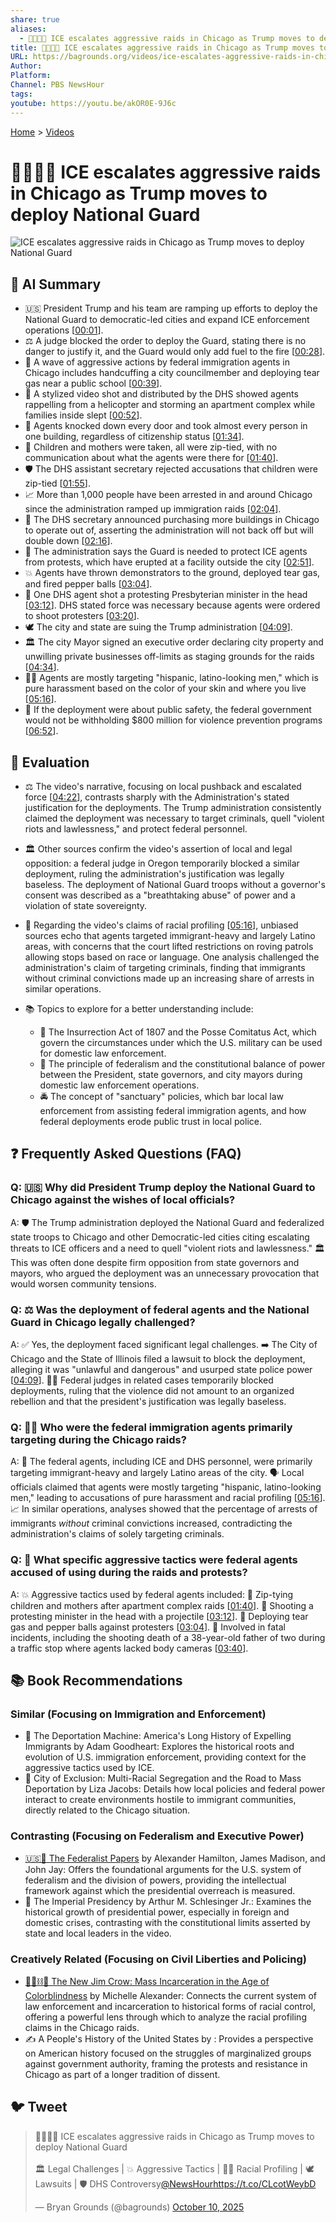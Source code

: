 ```yaml
---
share: true
aliases:
  - 👮🚨🇺🇸 ICE escalates aggressive raids in Chicago as Trump moves to deploy National Guard
title: 👮🚨🇺🇸 ICE escalates aggressive raids in Chicago as Trump moves to deploy National Guard
URL: https://bagrounds.org/videos/ice-escalates-aggressive-raids-in-chicago-as-trump-moves-to-deploy-national-guard
Author:
Platform:
Channel: PBS NewsHour
tags:
youtube: https://youtu.be/akOR0E-9J6c
---
```

[Home](../index.md) > [Videos](./index.md)  
# 👮🚨🇺🇸 ICE escalates aggressive raids in Chicago as Trump moves to deploy National Guard  
![ICE escalates aggressive raids in Chicago as Trump moves to deploy National Guard](https://youtu.be/akOR0E-9J6c)  
  
## 🤖 AI Summary  
* 🇺🇸 President Trump and his team are ramping up efforts to deploy the National Guard to democratic-led cities and expand ICE enforcement operations \[[00:01](http://www.youtube.com/watch?v=akOR0E-9J6c&t=1)].  
* ⚖️ A judge blocked the order to deploy the Guard, stating there is no danger to justify it, and the Guard would only add fuel to the fire \[[00:28](http://www.youtube.com/watch?v=akOR0E-9J6c&t=28)].  
* 🚨 A wave of aggressive actions by federal immigration agents in Chicago includes handcuffing a city councilmember and deploying tear gas near a public school \[[00:39](http://www.youtube.com/watch?v=akOR0E-9J6c&t=39)].  
* 🚁 A stylized video shot and distributed by the DHS showed agents rappelling from a helicopter and storming an apartment complex while families inside slept \[[00:52](http://www.youtube.com/watch?v=akOR0E-9J6c&t=52)].  
* 🚪 Agents knocked down every door and took almost every person in one building, regardless of citizenship status \[[01:34](http://www.youtube.com/watch?v=akOR0E-9J6c&t=94)].  
* 🔗 Children and mothers were taken, all were zip-tied, with no communication about what the agents were there for \[[01:40](http://www.youtube.com/watch?v=akOR0E-9J6c&t=100)].  
* 🛡️ The DHS assistant secretary rejected accusations that children were zip-tied \[[01:55](http://www.youtube.com/watch?v=akOR0E-9J6c&t=115)].  
* 📈 More than 1,000 people have been arrested in and around Chicago since the administration ramped up immigration raids \[[02:04](http://www.youtube.com/watch?v=akOR0E-9J6c&t=124)].  
* 🏢 The DHS secretary announced purchasing more buildings in Chicago to operate out of, asserting the administration will not back off but will double down \[[02:16](http://www.youtube.com/watch?v=akOR0E-9J6c&t=136)].  
* 🛑 The administration says the Guard is needed to protect ICE agents from protests, which have erupted at a facility outside the city \[[02:51](http://www.youtube.com/watch?v=akOR0E-9J6c&t=171)].  
* 💥 Agents have thrown demonstrators to the ground, deployed tear gas, and fired pepper balls \[[03:04](http://www.youtube.com/watch?v=akOR0E-9J6c&t=184)].  
* 🤕 One DHS agent shot a protesting Presbyterian minister in the head \[[03:12](http://www.youtube.com/watch?v=akOR0E-9J6c&t=192)]. DHS stated force was necessary because agents were ordered to shoot protesters \[[03:20](http://www.youtube.com/watch?v=akOR0E-9J6c&t=200)].  
* 🕊️ The city and state are suing the Trump administration \[[04:09](http://www.youtube.com/watch?v=akOR0E-9J6c&t=249)].  
* 🏛️ The city Mayor signed an executive order declaring city property and unwilling private businesses off-limits as staging grounds for the raids \[[04:34](http://www.youtube.com/watch?v=akOR0E-9J6c&t=274)].  
* 🧑🏽 Agents are mostly targeting "hispanic, latino-looking men," which is pure harassment based on the color of your skin and where you live \[[05:16](http://www.youtube.com/watch?v=akOR0E-9J6c&t=316)].  
* 🛑 If the deployment were about public safety, the federal government would not be withholding $800 million for violence prevention programs \[[06:52](http://www.youtube.com/watch?v=akOR0E-9J6c&t=412)].  
  
## 🤔 Evaluation  
* ⚖️ The video's narrative, focusing on local pushback and escalated force \[[04:22](http://www.youtube.com/watch?v=akOR0E-9J6c&t=262)], contrasts sharply with the Administration's stated justification for the deployments. The Trump administration consistently claimed the deployment was necessary to target criminals, quell "violent riots and lawlessness," and protect federal personnel.  
* 🏛️ Other sources confirm the video's assertion of local and legal opposition: a federal judge in Oregon temporarily blocked a similar deployment, ruling the administration's justification was legally baseless. The deployment of National Guard troops without a governor's consent was described as a "breathtaking abuse" of power and a violation of state sovereignty.  
* 👥 Regarding the video's claims of racial profiling \[[05:16](http://www.youtube.com/watch?v=akOR0E-9J6c&t=316)], unbiased sources echo that agents targeted immigrant-heavy and largely Latino areas, with concerns that the court lifted restrictions on roving patrols allowing stops based on race or language. One analysis challenged the administration's claim of targeting criminals, finding that immigrants without criminal convictions made up an increasing share of arrests in similar operations.  
  
* 📚 Topics to explore for a better understanding include:  
    * 📜 The Insurrection Act of 1807 and the Posse Comitatus Act, which govern the circumstances under which the U.S. military can be used for domestic law enforcement.  
    * 🤝 The principle of federalism and the constitutional balance of power between the President, state governors, and city mayors during domestic law enforcement operations.  
    * 🚔 The concept of "sanctuary" policies, which bar local law enforcement from assisting federal immigration agents, and how federal deployments erode public trust in local police.  
  
## ❓ Frequently Asked Questions (FAQ)  
  
### Q: 🇺🇸 Why did President Trump deploy the National Guard to Chicago against the wishes of local officials?  
A: 🛡️ The Trump administration deployed the National Guard and federalized state troops to Chicago and other Democratic-led cities citing escalating threats to ICE officers and a need to quell "violent riots and lawlessness." 🏛️ This was often done despite firm opposition from state governors and mayors, who argued the deployment was an unnecessary provocation that would worsen community tensions.  
  
### Q: ⚖️ Was the deployment of federal agents and the National Guard in Chicago legally challenged?  
A: ✅ Yes, the deployment faced significant legal challenges. ➡️ The City of Chicago and the State of Illinois filed a lawsuit to block the deployment, alleging it was "unlawful and dangerous" and usurped state police power \[[04:09](http://www.youtube.com/watch?v=akOR0E-9J6c&t=249)]. 👨‍⚖️ Federal judges in related cases temporarily blocked deployments, ruling that the violence did not amount to an organized rebellion and that the president's justification was legally baseless.  
  
### Q: 🧑🏽 Who were the federal immigration agents primarily targeting during the Chicago raids?  
A: 🎯 The federal agents, including ICE and DHS personnel, were primarily targeting immigrant-heavy and largely Latino areas of the city. 🗣️ Local officials claimed that agents were mostly targeting "hispanic, latino-looking men," leading to accusations of pure harassment and racial profiling \[[05:16](http://www.youtube.com/watch?v=akOR0E-9J6c&t=316)]. 📈 In similar operations, analyses showed that the percentage of arrests of immigrants *without* criminal convictions increased, contradicting the administration's claims of solely targeting criminals.  
  
### Q: 🚨 What specific aggressive tactics were federal agents accused of using during the raids and protests?  
A: 💥 Aggressive tactics used by federal agents included: 🔗 Zip-tying children and mothers after apartment complex raids \[[01:40](http://www.youtube.com/watch?v=akOR0E-9J6c&t=100)]. 🔫 Shooting a protesting minister in the head with a projectile \[[03:12](http://www.youtube.com/watch?v=akOR0E-9J6c&t=192)]. 💨 Deploying tear gas and pepper balls against protesters \[[03:04](http://www.youtube.com/watch?v=akOR0E-9J6c&t=184)]. 🚗 Involved in fatal incidents, including the shooting death of a 38-year-old father of two during a traffic stop where agents lacked body cameras \[[03:40](http://www.youtube.com/watch?v=akOR0E-9J6c&t=220)].  
  
## 📚 Book Recommendations  
  
### Similar (Focusing on Immigration and Enforcement)  
* 📝 The Deportation Machine: America's Long History of Expelling Immigrants by Adam Goodheart: Explores the historical roots and evolution of U.S. immigration enforcement, providing context for the aggressive tactics used by ICE.  
* 🚨 City of Exclusion: Multi-Racial Segregation and the Road to Mass Deportation by Liza Jacobs: Details how local policies and federal power interact to create environments hostile to immigrant communities, directly related to the Chicago situation.  
  
### Contrasting (Focusing on Federalism and Executive Power)  
* [🇺🇸📜 The Federalist Papers](../books/the-federalist-papers.md) by Alexander Hamilton, James Madison, and John Jay: Offers the foundational arguments for the U.S. system of federalism and the division of powers, providing the intellectual framework against which the presidential overreach is measured.  
* 👑 The Imperial Presidency by Arthur M. Schlesinger Jr.: Examines the historical growth of presidential power, especially in foreign and domestic crises, contrasting with the constitutional limits asserted by state and local leaders in the video.  
  
### Creatively Related (Focusing on Civil Liberties and Policing)  
* [🧑🏿⛓️🙈 The New Jim Crow: Mass Incarceration in the Age of Colorblindness](../books/the-new-jim-crow-mass-incarceration-in-the-age-of-colorblindness.md) by Michelle Alexander: Connects the current system of law enforcement and incarceration to historical forms of racial control, offering a powerful lens through which to analyze the racial profiling claims in the Chicago raids.  
* ✍️ A People's History of the United States by : Provides a perspective on American history focused on the struggles of marginalized groups against government authority, framing the protests and resistance in Chicago as part of a longer tradition of dissent.  
  
## 🐦 Tweet  
<blockquote class="twitter-tweet" data-theme="dark"><p lang="en" dir="ltr">👮🚨🇺🇸 ICE escalates aggressive raids in Chicago as Trump moves to deploy National Guard<br><br>🏛️ Legal Challenges | 💥 Aggressive Tactics | 🧑🏽 Racial Profiling | 🕊️ Lawsuits | 🛡️ DHS Controversy<a href="https://twitter.com/NewsHour?ref_src=twsrc%5Etfw">@NewsHour</a><a href="https://t.co/CLcotWeybD">https://t.co/CLcotWeybD</a></p>&mdash; Bryan Grounds (@bagrounds) <a href="https://twitter.com/bagrounds/status/1976445529912647872?ref_src=twsrc%5Etfw">October 10, 2025</a></blockquote> <script async src="https://platform.twitter.com/widgets.js" charset="utf-8"></script>